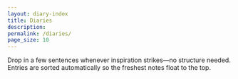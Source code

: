 ```yaml
---
layout: diary-index
title: Diaries
description:
permalink: /diaries/
page_size: 10
---
```


Drop in a few sentences whenever inspiration strikes&mdash;no structure needed. Entries are sorted automatically so the freshest notes float to the top.
